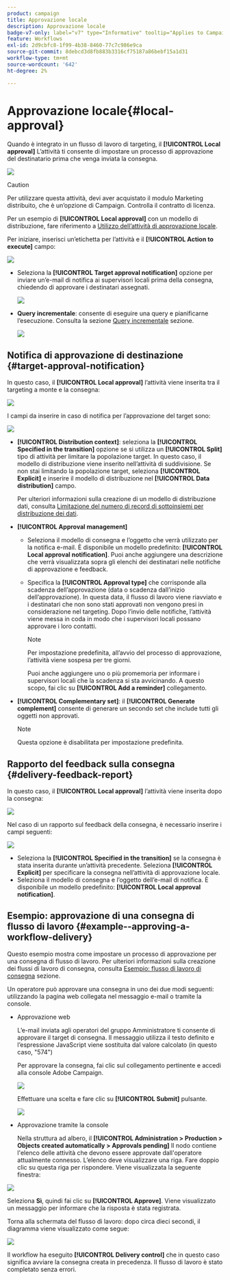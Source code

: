```yaml
---
product: campaign
title: Approvazione locale
description: Approvazione locale
badge-v7-only: label="v7" type="Informative" tooltip="Applies to Campaign Classic v7 only"
feature: Workflows
exl-id: 2d9cbfc8-1f99-4b38-8460-77c7c986e9ca
source-git-commit: 8debcd3d8fb883b3316cf75187a86bebf15a1d31
workflow-type: tm+mt
source-wordcount: '642'
ht-degree: 2%

---
```


# Approvazione locale{#local-approval}



Quando è integrato in un flusso di lavoro di targeting, il **[!UICONTROL Local approval]** L’attività ti consente di impostare un processo di approvazione del destinatario prima che venga inviata la consegna.

![](assets/local_validation_0.png)

>[!CAUTION]
>
>Per utilizzare questa attività, devi aver acquistato il modulo Marketing distribuito, che è un’opzione di Campaign. Controlla il contratto di licenza.

Per un esempio di **[!UICONTROL Local approval]** con un modello di distribuzione, fare riferimento a [Utilizzo dell’attività di approvazione locale](using-the-local-approval-activity.md).

Per iniziare, inserisci un’etichetta per l’attività e il **[!UICONTROL Action to execute]** campo:

![](assets/local_validation_1.png)

* Seleziona la **[!UICONTROL Target approval notification]** opzione per inviare un’e-mail di notifica ai supervisori locali prima della consegna, chiedendo di approvare i destinatari assegnati.

   ![](assets/local_validation_intro_2.png)

* **Query incrementale**: consente di eseguire una query e pianificarne l’esecuzione. Consulta la sezione [Query incrementale](incremental-query.md) sezione.

   ![](assets/local_validation_intro_3.png)

## Notifica di approvazione di destinazione {#target-approval-notification}

In questo caso, il **[!UICONTROL Local approval]** l’attività viene inserita tra il targeting a monte e la consegna:

![](assets/local_validation_2.png)

I campi da inserire in caso di notifica per l’approvazione del target sono:

![](assets/local_validation_3.png)

* **[!UICONTROL Distribution context]**: seleziona la **[!UICONTROL Specified in the transition]** opzione se si utilizza un **[!UICONTROL Split]** tipo di attività per limitare la popolazione target. In questo caso, il modello di distribuzione viene inserito nell’attività di suddivisione. Se non stai limitando la popolazione target, seleziona **[!UICONTROL Explicit]** e inserire il modello di distribuzione nel **[!UICONTROL Data distribution]** campo.

   Per ulteriori informazioni sulla creazione di un modello di distribuzione dati, consulta [Limitazione del numero di record di sottoinsiemi per distribuzione dei dati](split.md#limiting-the-number-of-subset-records-per-data-distribution).

* **[!UICONTROL Approval management]**

   * Seleziona il modello di consegna e l’oggetto che verrà utilizzato per la notifica e-mail. È disponibile un modello predefinito: **[!UICONTROL Local approval notification]**. Puoi anche aggiungere una descrizione che verrà visualizzata sopra gli elenchi dei destinatari nelle notifiche di approvazione e feedback.
   * Specifica la **[!UICONTROL Approval type]** che corrisponde alla scadenza dell’approvazione (data o scadenza dall’inizio dell’approvazione). In questa data, il flusso di lavoro viene riavviato e i destinatari che non sono stati approvati non vengono presi in considerazione nel targeting. Dopo l’invio delle notifiche, l’attività viene messa in coda in modo che i supervisori locali possano approvare i loro contatti.

      >[!NOTE]
      >
      >Per impostazione predefinita, all’avvio del processo di approvazione, l’attività viene sospesa per tre giorni.

      Puoi anche aggiungere uno o più promemoria per informare i supervisori locali che la scadenza si sta avvicinando. A questo scopo, fai clic su **[!UICONTROL Add a reminder]** collegamento.

* **[!UICONTROL Complementary set]**: il **[!UICONTROL Generate complement]** consente di generare un secondo set che include tutti gli oggetti non approvati.

   >[!NOTE]
   >
   >Questa opzione è disabilitata per impostazione predefinita.

## Rapporto del feedback sulla consegna {#delivery-feedback-report}

In questo caso, il **[!UICONTROL Local approval]** l’attività viene inserita dopo la consegna:

![](assets/local_validation_4.png)

Nel caso di un rapporto sul feedback della consegna, è necessario inserire i campi seguenti:

![](assets/local_validation_workflow_4.png)

* Seleziona la **[!UICONTROL Specified in the transition]** se la consegna è stata inserita durante un’attività precedente. Seleziona **[!UICONTROL Explicit]** per specificare la consegna nell’attività di approvazione locale.
* Seleziona il modello di consegna e l’oggetto dell’e-mail di notifica. È disponibile un modello predefinito: **[!UICONTROL Local approval notification]**.

## Esempio: approvazione di una consegna di flusso di lavoro {#example--approving-a-workflow-delivery}

Questo esempio mostra come impostare un processo di approvazione per una consegna di flusso di lavoro. Per ulteriori informazioni sulla creazione dei flussi di lavoro di consegna, consulta [Esempio: flusso di lavoro di consegna](delivery.md#example--delivery-workflow) sezione.

Un operatore può approvare una consegna in uno dei due modi seguenti: utilizzando la pagina web collegata nel messaggio e-mail o tramite la console.

* Approvazione web

   L’e-mail inviata agli operatori del gruppo Amministratore ti consente di approvare il target di consegna. Il messaggio utilizza il testo definito e l’espressione JavaScript viene sostituita dal valore calcolato (in questo caso, &quot;574&quot;)

   Per approvare la consegna, fai clic sul collegamento pertinente e accedi alla console Adobe Campaign.

   ![](assets/new-workflow-valid-webaccess.png)

   Effettuare una scelta e fare clic su **[!UICONTROL Submit]** pulsante.

   ![](assets/new-workflow-valid-webaccess-confirm.png)

* Approvazione tramite la console

   Nella struttura ad albero, il **[!UICONTROL Administration > Production > Objects created automatically > Approvals pending]** Il nodo contiene l&#39;elenco delle attività che devono essere approvate dall&#39;operatore attualmente connesso. L’elenco deve visualizzare una riga. Fare doppio clic su questa riga per rispondere. Viene visualizzata la seguente finestra:

![](assets/new-workflow-7.png)

Seleziona **Sì**, quindi fai clic su **[!UICONTROL Approve]**. Viene visualizzato un messaggio per informare che la risposta è stata registrata.

Torna alla schermata del flusso di lavoro: dopo circa dieci secondi, il diagramma viene visualizzato come segue:

![](assets/new-workflow-8.png)

Il workflow ha eseguito **[!UICONTROL Delivery control]** che in questo caso significa avviare la consegna creata in precedenza. Il flusso di lavoro è stato completato senza errori.
